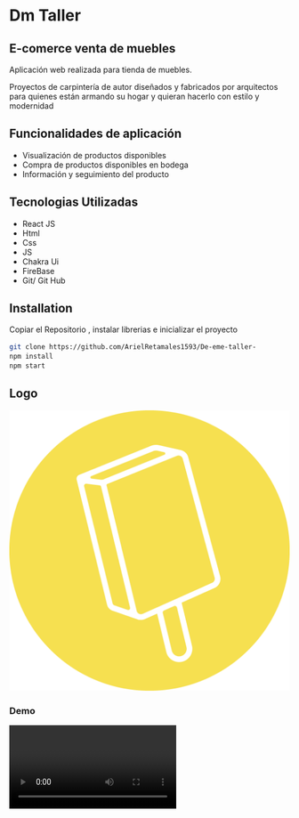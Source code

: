 # Dm Taller

## E-comerce venta de muebles

Aplicación web realizada para tienda de muebles.

Proyectos de carpintería de autor diseñados y fabricados por arquitectos para quienes están armando su hogar y quieran hacerlo con estilo y modernidad

## Funcionalidades de aplicación

- Visualización de productos disponibles
- Compra de productos disponibles en bodega
- Información y seguimiento del producto

## Tecnologias Utilizadas

- React JS
- Html
- Css
- JS
- Chakra Ui
- FireBase
- Git/ Git Hub

## Installation

Copiar el Repositorio , instalar librerias e inicializar el proyecto

```sh
git clone https://github.com/ArielRetamales1593/De-eme-taller-
npm install
npm start
```

## Logo

![Amarillo](./src/img/logo1.png)

### Demo

![Demo Dm Taller](./src/img/Gif%20Dmtaller.webm)
